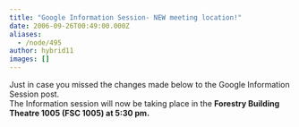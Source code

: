 ```yaml
---
title: "Google Information Session- NEW meeting location!"
date: 2006-09-26T00:49:00.000Z
aliases:
  - /node/495
author: hybrid11
images: []
---
```


<div class="field field-name-body field-type-text-with-summary field-label-hidden"><div class="field-items"><div class="field-item even"><p>Just in case you missed the changes made below to the Google Information Session post.<br>
The Information session will now be taking place in the <b>Forestry Building Theatre 1005 (FSC 1005) at 5:30 pm.</b></p>
</div></div></div>    <footer>
          </footer>
